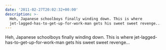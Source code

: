 ```yaml
---
date: '2011-02-27T20:02:32+00:00'
description: >-
  Heh, Japanese schoolboys finally winding down. This is where
  jet-lagged-has-to-get-up-for-work-man gets his sweet sweet revenge...
---
```

Heh, Japanese schoolboys finally winding down. This is where jet-lagged-has-to-get-up-for-work-man gets his sweet sweet revenge...
